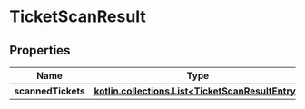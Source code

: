 
# TicketScanResult

## Properties
Name | Type | Description | Notes
------------ | ------------- | ------------- | -------------
**scannedTickets** | [**kotlin.collections.List&lt;TicketScanResultEntry&gt;**](TicketScanResultEntry.md) |  | 



